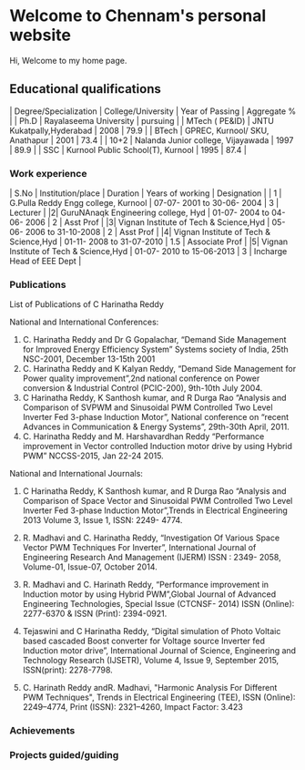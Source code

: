 # Welcome to Chennam's personal website

Hi, Welcome to my home page.

## Educational qualifications

| Degree/Specialization | College/University | Year of Passing | Aggregate % |
| Ph.D | Rayalaseema University  | pursuing |
| MTech ( PE&ID) | JNTU Kukatpally,Hyderabad | 2008 | 79.9 |
| BTech | GPREC, Kurnool/ SKU, Anathapur | 2001 | 73.4 |
| 10+2 | Nalanda Junior college, Vijayawada | 1997 | 89.9 |
| SSC | Kurnool Public School(T), Kurnool | 1995 | 87.4 |

### Work experience

| S.No | Institution/place | Duration | Years of working | Designation |
| 1 | G.Pulla Reddy Engg college, Kurnool | 07-07- 2001 to 30-06- 2004 | 3 | Lecturer |
|2| GuruNAnaqk Engineering college, Hyd | 01-07- 2004 to 04-06- 2006 | 2 | Asst Prof |
|3| Vignan Institute of Tech &amp; Science,Hyd | 05-06- 2006 to 31-10-2008 | 2 | Asst Prof |
|4| Vignan Institute of Tech &amp; Science,Hyd | 01-11- 2008 to 31-07-2010 | 1.5 | Associate Prof |
|5| Vignan Institute of Tech &amp; Science,Hyd | 01-07- 2010 to 15-06-2013 | 3 | Incharge Head of EEE Dept |


### Publications

List of Publications of C Harinatha Reddy

National and International Conferences:
1.	C. Harinatha Reddy and Dr G Gopalachar, “Demand Side Management for Improved Energy Efficiency System” Systems society of India, 25th NSC-2001, December 13-15th 2001
2.	C. Harinatha Reddy and K Kalyan Reddy, “Demand Side Management for Power quality improvement”,2nd national conference on Power conversion & Industrial Control (PCIC-200), 9th-10th July 2004.
3.	C Harinatha Reddy, K Santhosh kumar, and R Durga Rao “Analysis and Comparison of SVPWM and Sinusoidal PWM Controlled Two Level Inverter Fed 3-phase Induction Motor”, National conference on “recent Advances in Communication & Energy Systems”, 29th-30th April, 2011.
4.	C. Harinatha Reddy and M. Harshavardhan Reddy “Performance improvement in Vector controlled Induction motor drive by using Hybrid PWM” NCCSS-2015, Jan 22-24 2015.

National and International Journals:
1.	C Harinatha Reddy, K Santhosh kumar, and R Durga Rao “Analysis and Comparison of Space Vector and Sinusoidal PWM Controlled Two Level Inverter Fed 3-phase Induction Motor”,Trends in Electrical Engineering 2013 Volume 3, Issue 1, ISSN: 2249- 4774.

2.	R. Madhavi and C. Harinatha Reddy, “Investigation Of Various Space Vector PWM  Techniques For Inverter”, International Journal of Engineering Research And Management (IJERM) ISSN : 2349- 2058, Volume-01, Issue-07, October 2014.

3.	R. Madhavi and  C. Harinath Reddy, “Performance improvement in Induction motor by using Hybrid PWM”,Global Journal of Advanced Engineering Technologies, Special Issue (CTCNSF- 2014) ISSN (Online): 2277-6370 & ISSN (Print): 2394-0921.

4.	Tejaswini and C Harinatha Reddy, “Digital simulation of Photo Voltaic based cascaded Boost converter for Voltage source Inverter fed Induction motor drive”, International Journal of Science, Engineering and Technology Research (IJSETR), Volume 4, Issue 9, September 2015, ISSN(print): 2278-7798.

5.	C. Harinath Reddy andR. Madhavi, "Harmonic Analysis For Different PWM Techniques", Trends in Electrical Engineering (TEE), ISSN (Online): 2249–4774, Print (ISSN): 2321–4260, Impact Factor: 3.423



### Achievements


### Projects guided/guiding




